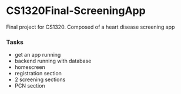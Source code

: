 # CS1320Final-ScreeningApp
Final project for CS1320. Composed of a heart disease screening app

### Tasks
* get an app running
* backend running with database
* homescreen
* registration section
* 2 screening sections
* PCN section
